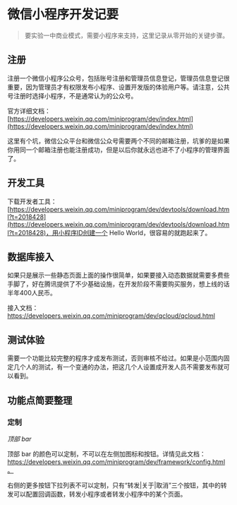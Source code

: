 # 微信小程序开发记要

> 要实验一中商业模式，需要小程序来支持，这里记录从零开始的关键步骤。

## 注册

注册一个微信小程序公众号，包括账号注册和管理员信息登记，管理员信息登记很重要，因为管理员才有权限发布小程序、设置开发版的体验用户等。请注意，公共号注册时选择小程序，不是通常认为的公众号。

官方详细文档：[https://developers.weixin.qq.com/miniprogram/dev/index.html](https://developers.weixin.qq.com/miniprogram/dev/index.html)

这里有个坑，微信公众平台和微信公众号需要两个不同的邮箱注册，坑爹的是如果你用同一个邮箱注册也能注册成功，但是以后你就永远也进不了小程序的管理界面了。

## 开发工具

下载开发者工具：[https://developers.weixin.qq.com/miniprogram/dev/devtools/download.html?t=2018428](https://developers.weixin.qq.com/miniprogram/dev/devtools/download.html?t=2018428)，用小程序ID创建一个 Hello World，很容易的就跑起来了。

## 数据库接入

如果只是展示一些静态页面上面的操作很简单，如果要接入动态数据就需要多费些手脚了，好在腾讯提供了不少基础设施，在开发阶段不需要购买服务，想上线的话半年400人民币。

接入文档：https://developers.weixin.qq.com/miniprogram/dev/qcloud/qcloud.html

## 测试体验

需要一个功能比较完整的程序才成发布测试，否则审核不给过。如果是小范围内固定几个人的测试，有一个变通的办法，把这几个人设置成开发人员不需要发布就可以看到。

## 功能点简要整理

### 定制

*顶部 bar*

顶部 bar 的颜色可以定制，不可以在左侧加图标和按钮。详情见此文档：https://developers.weixin.qq.com/miniprogram/dev/framework/config.html。

右侧的更多按钮下拉列表不可以定制，只有“转发|关于|取消”三个按钮，其中的转发可以配置回调函数，转发小程序或者转发小程序中的某个页面。
